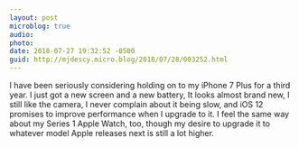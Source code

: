 ```yaml
---
layout: post
microblog: true
audio: 
photo: 
date: 2018-07-27 19:32:52 -0500
guid: http://mjdescy.micro.blog/2018/07/28/003252.html
---
```

I have been seriously considering holding on to my iPhone 7 Plus for a third year. I just got a new screen and a new battery, It looks almost brand new, I still like the camera, I never complain about it being slow, and iOS 12 promises to improve performance when I upgrade to it. I feel the same way about my Series 1 Apple Watch, too, though my desire to upgrade it to whatever model Apple releases next is still a lot higher. 
